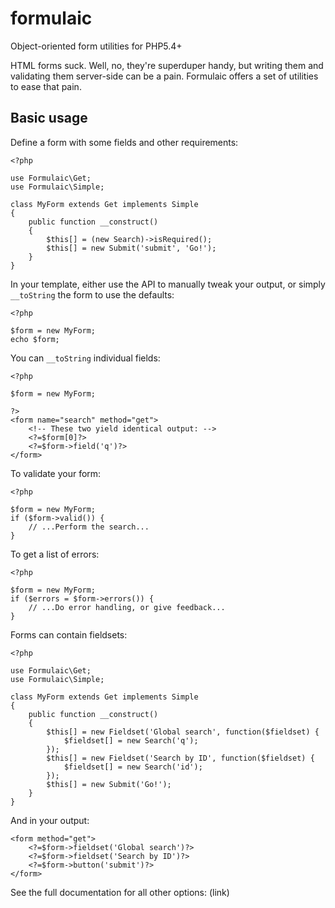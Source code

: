 # formulaic
Object-oriented form utilities for PHP5.4+

HTML forms suck. Well, no, they're superduper handy, but writing them and
validating them server-side can be a pain. Formulaic offers a set of utilities
to ease that pain.

## Basic usage

Define a form with some fields and other requirements:

    <?php

    use Formulaic\Get;
    use Formulaic\Simple;

    class MyForm extends Get implements Simple
    {
        public function __construct()
        {
            $this[] = (new Search)->isRequired();
            $this[] = new Submit('submit', 'Go!');
        }
    }

In your template, either use the API to manually tweak your output, or simply
`__toString` the form to use the defaults:

    <?php

    $form = new MyForm;
    echo $form;

You can `__toString` individual fields:

    <?php

    $form = new MyForm;

    ?>
    <form name="search" method="get">
        <!-- These two yield identical output: -->
        <?=$form[0]?>
        <?=$form->field('q')?>
    </form>

To validate your form:

    <?php

    $form = new MyForm;
    if ($form->valid()) {
        // ...Perform the search...
    }

To get a list of errors:

    <?php

    $form = new MyForm;
    if ($errors = $form->errors()) {
        // ...Do error handling, or give feedback...
    }

Forms can contain fieldsets:

    <?php

    use Formulaic\Get;
    use Formulaic\Simple;

    class MyForm extends Get implements Simple
    {
        public function __construct()
        {
            $this[] = new Fieldset('Global search', function($fieldset) {
                $fieldset[] = new Search('q');
            });
            $this[] = new Fieldset('Search by ID', function($fieldset) {
                $fieldset[] = new Search('id');
            });
            $this[] = new Submit('Go!');
        }
    }

And in your output:

    <form method="get">
        <?=$form->fieldset('Global search')?>
        <?=$form->fieldset('Search by ID')?>
        <?=$form->button('submit')?>
    </form>

See the full documentation for all other options: (link)
